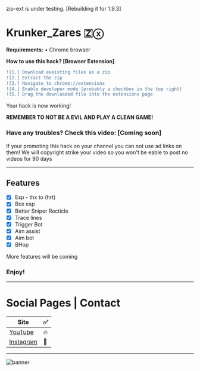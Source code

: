 zip-ext is under testing. [Rebuilding it for 1.9.3]
# Krunker_Zares 🇿ⓧ

<b>Requirements:</b> • Chrome browser</br>

**How to use this hack? [Browser Extension]**
```diff
![1.] Download exeisting files as a zip
![2.] Extract the zip
![3.] Navigate to chrome://extensions
![4.] Enable developer mode (probably a checkbox in the top right)
![5.] Drag the downloaded file into the extensions page
```
Your hack is now working!

**REMEMBER TO NOT BE A EVIL AND PLAY A CLEAN GAME!**

### Have any troubles? Check this video: [Coming soon]

If your promoting this hack on your channel you can not use ad links on them! We will copyright strike your video so you won't be eable to post no videos for 90 days
______________________________________________________________________________
## Features

- [x] Esp - thx to (hrt)
- [x] Box esp
- [x] Better Sniper Recticle
- [x] Trace lines
- [x] Trigger Bot
- [x] Aim assist
- [x] Aim bot
- [x] BHop

More features will be coming

### Enjoy!
______________________________________________________________________________
# Social Pages | Contact

| Site | ✅ |
| --- | --- |
| [YouTube](https://www.youtube.com/channel/UCLxuarUbS3qzUy2SpLf3WEg) |   🔥  |
| [Instagram](https://www.instagram.com/zaresplusx/) |  📸  |
______________________________________________________________________________

![banner](https://i.ytimg.com/vi/Q8vwdLJaPtY/maxresdefault.jpg)
